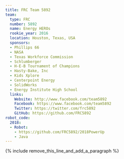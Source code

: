 ```yaml
---
title: FRC Team 5892
team:
  type: FRC
  number: 5892
  name: Energy HEROs
  rookie_year: 2016
  location: Houston, Texas, USA
  sponsors:
  - Phillips 66
  - NASA
  - Texas Workforce Commission
  - Schlumberger
  - H-E-B Tournament of Champions
  - Hasty-Bake, Inc
  - Kids Xplore
  - Centerpoint Energy
  - SolidWorks
  - Energy Institute High School
  links:
    Website: http://www.facebook.com/team5892
    Facebook: https://www.facebook.com/team5892
    Twitter: https://twitter.com/frc5892
    GitHub: https://github.com/FRC5892
robot_code:
  2018:
  - Robot:
    - https://github.com/FRC5892/2018PowerUp
    - Java
---
```


{% include remove_this_line_and_add_a_paragraph %}